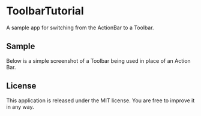 # ToolbarTutorial
A sample app for switching from the ActionBar to a Toolbar.

Sample
----
Below is a simple screenshot of a Toolbar being used in place of an Action Bar.
<toolb src="toolbar.png" width="400" height="640">

License
----
This application is released under the MIT license. You are free to improve it in any way.
